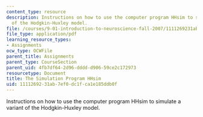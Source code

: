 ```yaml
---
content_type: resource
description: Instructions on how to use the computer program HHsim to simulate a variant
  of the Hodgkin-Huxley model.
file: /courses/9-01-introduction-to-neuroscience-fall-2007/1111269231ab7ef0dc1fca1e185ddb0f_pset1_hhsim.pdf
file_type: application/pdf
learning_resource_types:
- Assignments
ocw_type: OCWFile
parent_title: Assignments
parent_type: CourseSection
parent_uid: 4fb7df64-2d96-dddd-d906-59ce2c172973
resourcetype: Document
title: The Simulation Program HHsim
uid: 11112692-31ab-7ef0-dc1f-ca1e185ddb0f
---
```

Instructions on how to use the computer program HHsim to simulate a variant of the Hodgkin-Huxley model.

